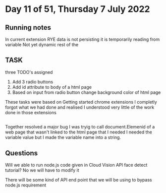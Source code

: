 #  Day 11 of 51, Thursday 7 July 2022

## Running notes
In current extension RYE data is not persisting it is temporarily reading from variable
Not yet dynamic rest of the 


## TASK
three TODO's assigned
 1. Add 3 radio buttons
 1. Add id attribute to body of a html page
 1. Based on input from radio button change background color of html page

These tasks were based on Getting started chrome extensions 
I completly forgot what we had done and realised I understood very little of the work done in those extensions

##
Together resolved a major bug I was tryig to call document.Elemenid of a web page that wasn't linked to the html page that I needed
I needed the variable value but I made the variable name into a string.


## Questions
Will we able to run node.js code given in Cloud Vision API face detect tutorial?
No we will have to modify it


There will be some kind of API end point that we will be using to bypass node.js requirement


 